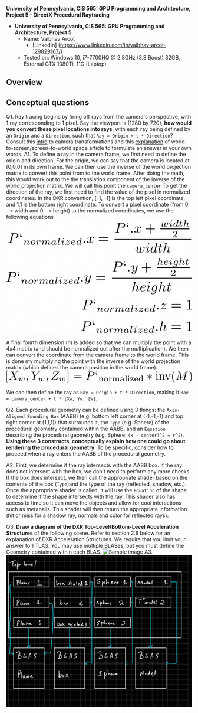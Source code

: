 **University of Pennsylvania, CIS 565: GPU Programming and Architecture,
Project 5 - DirectX Procedural Raytracing**

* **University of Pennsylvania, CIS 565: GPU Programming and Architecture, Project 5**
  * Name: Vaibhav Arcot
    *  [LinkedIn] (https://www.linkedin.com/in/vaibhav-arcot-129829167/)
  * Tested on: Windows 10, i7-7700HQ @ 2.8GHz (3.8 Boost) 32GB, External GTX 1080Ti, 11G (Laptop)

## Overview

## Conceptual questions

Q1. Ray tracing begins by firing off rays from the camera's perspective, with 1 ray corresponding to 1 pixel. Say the viewport is (1280 by 720), **how would you convert these pixel locations into rays**, with each ray being defined by an `Origin` and a `Direction`, such that `Ray = Origin + t * Direction`? Consult this [intro](https://www.scratchapixel.com/lessons/3d-basic-rendering/computing-pixel-coordinates-of-3d-point/mathematics-computing-2d-coordinates-of-3d-points) to camera transformations and this [explanation](http://webglfactory.blogspot.com/2011/05/how-to-convert-world-to-screen.html) of world-to-screen/screen-to-world space article to formulate an answer in your own words.
A1. To define a ray in the camera frame, we first need to define the origin and direction. For the origin, we can say that the camera is located at [0,0,0] in its own frame. We can then use the inverse of the world projection matrix to convert this point from to the world frame. After doing the math, this would work out to the the translation component of the inverse of the world projection matrix. We will call this point the `camera_center`
To get the direction of the ray, we first need to find the value of the pixel in normalized coordinates. In the DXR convention, [-1, -1] is the top left pixel coordinate, and 1,1 is the bottom right coordinate. To convert a pixel coordinate (from 0 ⟶ width and 0 ⟶ height) to the normalized coordinates, we use the following equations
![math](./images/normalized_pixel.png)

A final fourth dimension (h) is added so that we can multiply the point with a 4x4 matrix (and should be normalized out after the multiplication). We then can convert the coordinate from the camera frame to the world frame. This is done my multiplying the point with the inverse of the world projection matrix (which defines the camera position in the world frame).
![more math](./images/world_matrix.png)

We can then define the ray as `Ray = Origin + t * Direction`, making it `Ray = camera_center + t * [Xw, Yw, Zw]`.

Q2. Each procedural geometry can be defined using 3 things: the `Axis-Aligned Bounding Box` (AABB) (e.g. bottom left corner at (-1,-1,-1) and top right corner at (1,1,1)) that surrounds it, the `Type` (e.g. Sphere) of the procedural geometry contained within the AABB, and an `Equation` describing the procedural geometry (e.g. Sphere: `(x - center)^2 = r^2`). **Using these 3 constructs, conceptually explain how one could go about rendering the procedural geometry**. To be specific, consider how to proceed when a ray enters the AABB of the procedural geometry.

A2. First, we determine if the ray intersects with the AABB box. If the ray does not intersect with the box, we don't need to perform any more checks. If the box does intersect, we then call the appropriate shader based on the contents of the box (`Type`)and the type of the ray (reflected, shadow, etc.). Once the appropriate shader is called, it will use the `Equation` of the shape to determine if the shape intersects with the ray. This shader also has access to time so it can move the objects and allow for cool interactions such as metaballs. This shader will then return the appropriate information (hit or miss for a shadow ray, normals and color for reflected rays).

Q3. **Draw a diagram of the DXR Top-Level/Bottom-Level Acceleration Structures** of the following scene. Refer to section 2.6 below for an explanation of DXR Acceleration Structures. We require that you limit your answer to 1 TLAS. You may use multiple BLASes, but you must define the Geometry contained within each BLAS.
 ![Sample image](./images/scene.png)
A3.![Acceleration structure](./images/acc_structure.png)